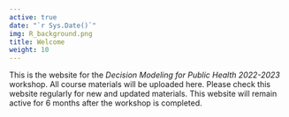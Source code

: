 ```yaml
---
active: true
date: "`r Sys.Date()`"
img: R_background.png
title: Welcome
weight: 10
---
```


This is the website for the *Decision Modeling for Public Health 2022-2023* workshop. All course materials will be uploaded here. Please check this website regularly for new and updated materials. This website will remain active for 6 months after the workshop is completed. 





